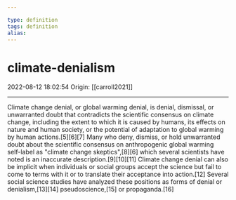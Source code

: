 ```yaml
---

type: definition
tags: definition
alias: 
---
```


# climate-denialism

2022-08-12 18:02:54
Origin: [[carroll2021]]

---

Climate change denial, or global warming denial, is denial, dismissal, or unwarranted doubt that contradicts the scientific consensus on climate change, including the extent to which it is caused by humans, its effects on nature and human society, or the potential of adaptation to global warming by human actions.[5][6][7] Many who deny, dismiss, or hold unwarranted doubt about the scientific consensus on anthropogenic global warming self-label as "climate change skeptics",[8][6] which several scientists have noted is an inaccurate description.[9][10][11] Climate change denial can also be implicit when individuals or social groups accept the science but fail to come to terms with it or to translate their acceptance into action.[12] Several social science studies have analyzed these positions as forms of denial or denialism,[13][14] pseudoscience,[15] or propaganda.[16] 